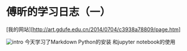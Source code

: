 # 傅昕的学习日志（一）

[我的网站][http://art.gdufe.edu.cn/2014/0704/c3938a78809/page.htm]


![intro](http://www.dlnu.edu.cn/sjxyxb/images/content/2019-08/20190808100817424548.jpg
)
今天学习了Markdown
Python的安装
和jupyter notebook的使用